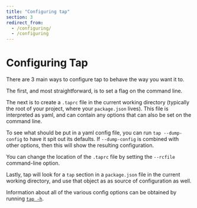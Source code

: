 ```yaml
---
title: "Configuring tap"
section: 3
redirect_from:
  - /configuring/
  - /configuring
---
```

# Configuring Tap

There are 3 main ways to configure tap to behave the way you want it to.

The first, and most straightforward, is to set a flag on the command line.

The next is to create a `.taprc` file in the current working directory
(typically the root of your project, where your `package.json` lives).  This file is interpreted as yaml, and can contain any options that can also be set on the command line.

To see what should be put in a yaml config file, you can run `tap
--dump-config` to have it spit out its defaults.  If `--dump-config` is
combined with other options, then this will show the resulting configuration.

You can change the location of the `.taprc` file by setting the `--rcfile`
command-line option.

Lastly, tap will look for a `tap` section in a `package.json` file in the
current working directory, and use that object as as source of configuration as
well.

Information about all of the various config options can be obtained by running
[`tap -h`](/docs/cli/).

